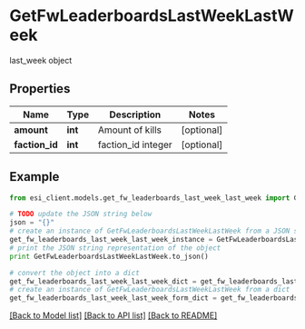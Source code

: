 # GetFwLeaderboardsLastWeekLastWeek

last_week object

## Properties

Name | Type | Description | Notes
------------ | ------------- | ------------- | -------------
**amount** | **int** | Amount of kills | [optional] 
**faction_id** | **int** | faction_id integer | [optional] 

## Example

```python
from esi_client.models.get_fw_leaderboards_last_week_last_week import GetFwLeaderboardsLastWeekLastWeek

# TODO update the JSON string below
json = "{}"
# create an instance of GetFwLeaderboardsLastWeekLastWeek from a JSON string
get_fw_leaderboards_last_week_last_week_instance = GetFwLeaderboardsLastWeekLastWeek.from_json(json)
# print the JSON string representation of the object
print GetFwLeaderboardsLastWeekLastWeek.to_json()

# convert the object into a dict
get_fw_leaderboards_last_week_last_week_dict = get_fw_leaderboards_last_week_last_week_instance.to_dict()
# create an instance of GetFwLeaderboardsLastWeekLastWeek from a dict
get_fw_leaderboards_last_week_last_week_form_dict = get_fw_leaderboards_last_week_last_week.from_dict(get_fw_leaderboards_last_week_last_week_dict)
```
[[Back to Model list]](../README.md#documentation-for-models) [[Back to API list]](../README.md#documentation-for-api-endpoints) [[Back to README]](../README.md)


